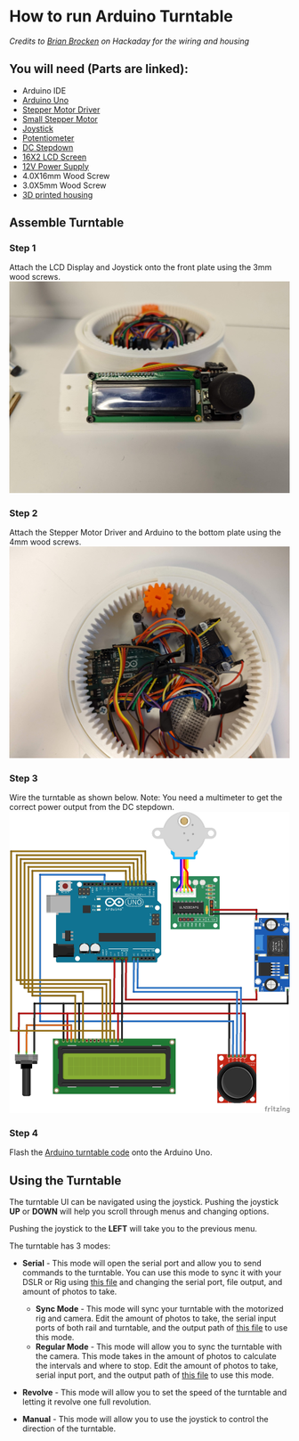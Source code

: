 # How to run Arduino Turntable
*Credits to [Brian Brocken](https://hackaday.io/project/168301/components) on Hackaday for the wiring and housing*
## You will need (Parts are linked):
* Arduino IDE
* [Arduino Uno](https://store-usa.arduino.cc/products/arduino-uno-rev3)
* [Stepper Motor Driver](https://www.makerfabs.com/uln2003-stepper-motor-driver.html)
* [Small Stepper Motor](https://www.adafruit.com/product/858)
* [Joystick](https://usa.banggood.com/JoyStick-Module-Shield-2_54mm-5-pin-Biaxial-Buttons-Rocker-for-PS2-Joystick-Game-Controller-Sensor-p-1566502.html?imageAb=1&rmmds=search&cur_warehouse=CN&akmClientCountry=America&a=1658158516.793&akmClientCountry=America)
* [Potentiometer](https://www.adafruit.com/product/4133)
* [DC Stepdown](https://www.banggood.com/LM2596-DC-DC-Verstellbar-Step-Down-Schaltregler-Power-Supply-Module-p-88252.html?p=E01411629100201406T1&custlinkid=255154&cur_warehouse=CN)
* [16X2 LCD Screen](https://www.adafruit.com/product/1447)
* [12V Power Supply](https://www.adafruit.com/product/798?gclid=Cj0KCQjwidSWBhDdARIsAIoTVb1DXxjJjmb-enC65o3dptGDhoo0HTmImXi5Flr680zAtAWfCA0VjS0aAuKeEALw_wcB)
* 4.0X16mm Wood Screw
* 3.0X5mm Wood Screw
* [3D printed housing](https://hackaday.io/project/168301/components)
## Assemble Turntable
### Step 1
Attach the LCD Display and Joystick onto the front plate using the 3mm wood screws.
![Front Plate Wiring](frontwiring.jpg)

### Step 2
Attach the Stepper Motor Driver and Arduino to the bottom plate using the 4mm wood screws.
![Screwed in Arduino](bottomplate.jpg)
### Step 3
Wire the turntable as shown below. Note: You need a multimeter to get the correct power output from the DC stepdown.
![Wiring Diagram](Arduino_Turntable.jpg)

### Step 4
Flash the [Arduino turntable code](Turntable.ino) onto the Arduino Uno.

## Using the Turntable
The turntable UI can be navigated using the joystick. Pushing the joystick **UP** or **DOWN** will help you scroll through menus and changing options.

Pushing the joystick to the **LEFT** will take you to the previous menu.

The turntable has 3 modes:
* **Serial** - This mode will open the serial port and allow you to send commands to the turntable. You can use this mode to sync it with your DSLR or Rig using [this file](turntablecamerarig.py) and changing the serial port, file output, and amount of photos to take.
  * **Sync Mode** - This mode will sync your turntable with the motorized rig and camera. Edit the amount of photos to take, the serial input ports of both rail and turntable, and the output path of [this file](syncmode.py) to use this mode.
  * **Regular Mode** - This mode will allow you to sync the turntable with the camera. This mode takes in the amount of photos to calculate the intervals and where to stop. Edit the amount of photos to take, serial input port, and the output path of [this file](camerarig.py) to use this mode. 
* **Revolve** - This mode will allow you to set the speed of the turntable and letting it revolve one full revolution.

* **Manual** - This mode will allow you to use the joystick to control the direction of the turntable.
